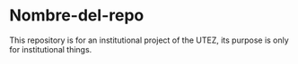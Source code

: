 # Nombre-del-repo
This repository is for an institutional project of the UTEZ, its purpose is only for institutional things.
